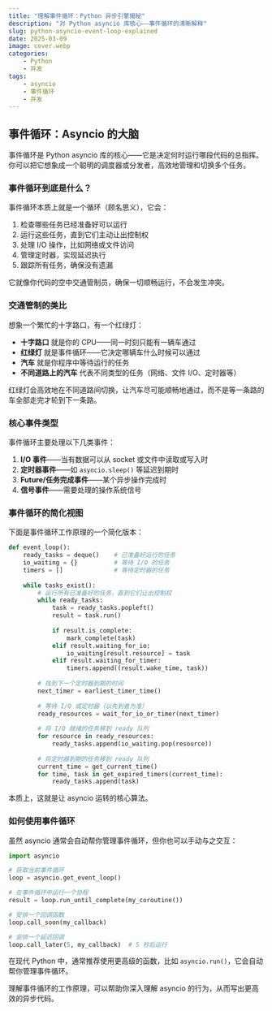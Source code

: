 ```yaml
---
title: "理解事件循环：Python 异步引擎揭秘"
description: "对 Python asyncio 库核心——事件循环的清晰解释"
slug: python-asyncio-event-loop-explained
date: 2025-03-09
image: cover.webp
categories:
    - Python
    - 并发
tags:
    - asyncio
    - 事件循环
    - 并发
---
```


## 事件循环：Asyncio 的大脑

事件循环是 Python asyncio 库的核心——它是决定何时运行哪段代码的总指挥。你可以把它想象成一个聪明的调度器或分发者，高效地管理和切换多个任务。

### 事件循环到底是什么？

事件循环本质上就是一个循环（顾名思义），它会：

1. 检查哪些任务已经准备好可以运行
2. 运行这些任务，直到它们主动让出控制权
3. 处理 I/O 操作，比如网络或文件访问
4. 管理定时器，实现延迟执行
5. 跟踪所有任务，确保没有遗漏

它就像你代码的空中交通管制员，确保一切顺畅运行，不会发生冲突。

### 交通管制的类比

想象一个繁忙的十字路口，有一个红绿灯：

- **十字路口** 就是你的 CPU——同一时刻只能有一辆车通过
- **红绿灯** 就是事件循环——它决定哪辆车什么时候可以通过
- **汽车** 就是你程序中等待运行的任务
- **不同道路上的汽车** 代表不同类型的任务（网络、文件 I/O、定时器等）

红绿灯会高效地在不同道路间切换，让汽车尽可能顺畅地通过，而不是等一条路的车全部走完才轮到下一条路。

### 核心事件类型

事件循环主要处理以下几类事件：

1. **I/O 事件**——当有数据可以从 socket 或文件中读取或写入时
2. **定时器事件**——如 `asyncio.sleep()` 等延迟到期时
3. **Future/任务完成事件**——某个异步操作完成时
4. **信号事件**——需要处理的操作系统信号

### 事件循环的简化视图

下面是事件循环工作原理的一个简化版本：

```python
def event_loop():
    ready_tasks = deque()    # 已准备好运行的任务
    io_waiting = {}          # 等待 I/O 的任务
    timers = []              # 等待定时器的任务
    
    while tasks_exist():
        # 运行所有已准备好的任务，直到它们让出控制权
        while ready_tasks:
            task = ready_tasks.popleft()
            result = task.run()
            
            if result.is_complete:
                mark_complete(task)
            elif result.waiting_for_io:
                io_waiting[result.resource] = task
            elif result.waiting_for_timer:
                timers.append((result.wake_time, task))
        
        # 找到下一个定时器到期的时间
        next_timer = earliest_timer_time()
        
        # 等待 I/O 或定时器（以先到者为准）
        ready_resources = wait_for_io_or_timer(next_timer)
        
        # 将 I/O 就绪的任务移到 ready 队列
        for resource in ready_resources:
            ready_tasks.append(io_waiting.pop(resource))
        
        # 将定时器到期的任务移到 ready 队列
        current_time = get_current_time()
        for time, task in get_expired_timers(current_time):
            ready_tasks.append(task)
```

本质上，这就是让 asyncio 运转的核心算法。

### 如何使用事件循环

虽然 asyncio 通常会自动帮你管理事件循环，但你也可以手动与之交互：

```python
import asyncio

# 获取当前事件循环
loop = asyncio.get_event_loop()

# 在事件循环中运行一个协程
result = loop.run_until_complete(my_coroutine())

# 安排一个回调函数
loop.call_soon(my_callback)

# 安排一个延迟回调
loop.call_later(5, my_callback)  # 5 秒后运行
```

在现代 Python 中，通常推荐使用更高级的函数，比如 `asyncio.run()`，它会自动帮你管理事件循环。

理解事件循环的工作原理，可以帮助你深入理解 asyncio 的行为，从而写出更高效的异步代码。